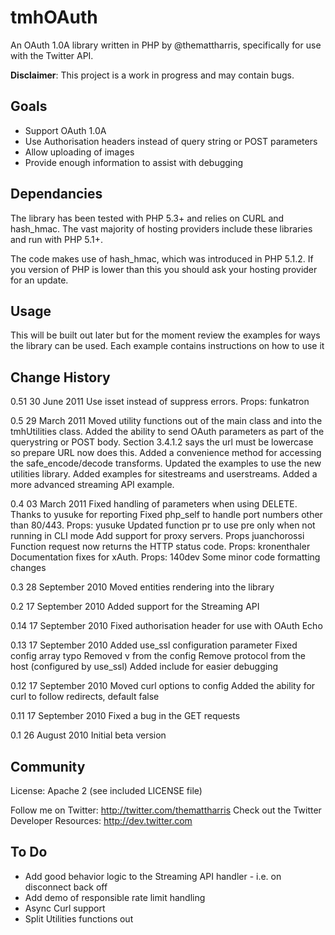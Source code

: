 # tmhOAuth

An OAuth 1.0A library written in PHP by @themattharris, specifically for use
with the Twitter API.

**Disclaimer**: This project is a work in progress and may contain bugs.

## Goals

- Support OAuth 1.0A
- Use Authorisation headers instead of query string or POST parameters
- Allow uploading of images
- Provide enough information to assist with debugging

## Dependancies

The library has been tested with PHP 5.3+ and relies on CURL and hash_hmac. The
vast majority of hosting providers include these libraries and run with PHP 5.1+.

The code makes use of hash_hmac, which was introduced in PHP 5.1.2. If you version
of PHP is lower than this you should ask your hosting provider for an update.

## Usage

This will be built out later but for the moment review the examples for ways
the library can be used. Each example contains instructions on how to use it

## Change History
0.51  30 June 2011
      Use isset instead of suppress errors. Props: funkatron

0.5   29 March 2011
      Moved utility functions out of the main class and into the tmhUtilities class.
      Added the ability to send OAuth parameters as part of the querystring or POST body.
      Section 3.4.1.2 says the url must be lowercase so prepare URL now does this.
      Added a convenience method for accessing the safe_encode/decode transforms.
      Updated the examples to use the new utilities library.
      Added examples for sitestreams and userstreams.
      Added a more advanced streaming API example.

0.4   03 March 2011
      Fixed handling of parameters when using DELETE. Thanks to yusuke for reporting
      Fixed php_self to handle port numbers other than 80/443. Props: yusuke
      Updated function pr to use pre only when not running in CLI mode
      Add support for proxy servers. Props juanchorossi
      Function request now returns the HTTP status code. Props: kronenthaler
      Documentation fixes for xAuth. Props: 140dev
      Some minor code formatting changes

0.3   28 September 2010
      Moved entities rendering into the library

0.2   17 September 2010
      Added support for the Streaming API

0.14  17 September 2010
      Fixed authorisation header for use with OAuth Echo

0.13  17 September 2010
      Added use_ssl configuration parameter
      Fixed config array typo
      Removed v from the config
      Remove protocol from the host (configured by use_ssl)
      Added include for easier debugging

0.12  17 September 2010
      Moved curl options to config
      Added the ability for curl to follow redirects, default false

0.11  17 September 2010
      Fixed a bug in the GET requests

0.1   26 August 2010
      Initial beta version

## Community

License: Apache 2 (see included LICENSE file)

Follow me on Twitter: <http://twitter.com/themattharris>
Check out the Twitter Developer Resources: <http://dev.twitter.com>

## To Do

- Add good behavior logic to the Streaming API handler - i.e. on disconnect back off
- Add demo of responsible rate limit handling
- Async Curl support
- Split Utilities functions out